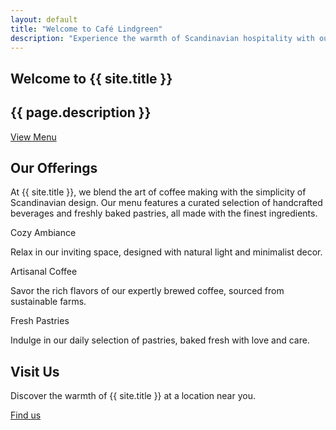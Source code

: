 ```yaml
---
layout: default
title: "Welcome to Café Lindgreen"
description: "Experience the warmth of Scandinavian hospitality with our handcrafted coffee and pastries."
---
```


<section class="relative">
  <div
    class="absolute inset-0 bg-cover bg-center bg-no-repeat"
    style="
      background-image: url('https://lh3.googleusercontent.com/aida-public/AB6AXuBZAQ5vP8FXFo8u5Z7my-ROoag_5ZpVySELNUNSHPpLOtOTBFMiA9CxxVIz5KX5i4Cjx4VCVucB_ovfKQOsknA3kQt4LVs7Iu3AfpUhy_ZgnDRO3VymXGCbccJmwwBzLEIyN1hTDmtWWf0aJzGDHNi67FszUskif4CBxXv3WFBUKQf0EHglvI88FrwBzQ2b2JsosYNS0jKXZmDvEWKpxqxRNxYE1ouarz6VqRYVt121kOYs4nrqv2pWd3yVP8jpBCsJAmc-SBFE_sQ');
    "
  ></div>
  <div
    class="absolute inset-0 bg-gradient-to-t from-[rgba(0,0,0,0.6)] to-[rgba(0,0,0,0.1)]"
  ></div>
  <div
    class="relative px-6 md:px-10 py-24 md:py-40 flex flex-col items-center justify-center text-center min-h-[calc(100vh-80px)] md:min-h-[600px]"
  >
    <div class="max-w-3xl">
      <h1
        class="text-white text-4xl sm:text-5xl md:text-6xl font-black leading-tight tracking-[-0.033em]"
      >
        Welcome to {{ site.title }}
      </h1>
      <h2
        class="text-white text-base sm:text-lg md:text-xl font-normal leading-normal mt-4 mb-8"
      >
        {{ page.description }}
      </h2>
      <a href="{{ '/menu' | relative_url }}"
        class="inline-flex min-w-[84px] max-w-[480px] mx-auto cursor-pointer items-center justify-center overflow-hidden rounded-full h-12 px-6 bg-[#e57f19] text-white text-base font-bold leading-normal tracking-[0.015em] hover:bg-[#d17316] transition-colors"
      >
        <span class="truncate">View Menu</span>
      </a>
    </div>
  </div>
</section>

<section class="px-6 md:px-10 py-16 md:py-24 bg-[#fcfaf8]">
  <div class="max-w-5xl mx-auto">
    <div class="text-center mb-12 md:mb-16">
      <h1
        class="text-[#1b140e] text-3xl sm:text-4xl md:text-5xl font-bold leading-tight tracking-tight"
      >
        Our Offerings
      </h1>
      <p
        class="text-[#5a4e45] text-base sm:text-lg md:text-xl leading-normal max-w-2xl mx-auto mt-4"
      >
        At {{ site.title }}, we blend the art of coffee making with the
        simplicity of Scandinavian design. Our menu features a curated
        selection of handcrafted beverages and freshly baked pastries,
        all made with the finest ingredients.
      </p>
    </div>
    <div class="grid grid-cols-1 sm:grid-cols-2 lg:grid-cols-3 gap-8">
      <div
        class="flex flex-col gap-4 bg-white p-6 rounded-xl shadow-lg hover:shadow-xl transition-shadow duration-300"
      >
        <div
          class="w-full bg-center bg-no-repeat aspect-[4/3] bg-cover rounded-lg"
          style="
            background-image: url('https://lh3.googleusercontent.com/aida-public/AB6AXuBCTXReeLupSZunXfY7Qn2kc-1Qcn-UxlWcOAV6c_-n_pjk9hFpDh6JJRsGXTPZ2NzXlPZ2bkhzw8BbGXnSoe6s_jUUQI3CzXZnWuCpYQjEOWdicy_v1ffDl5fcnAoumAaNQDb55ydAD1oa3oPElW_jQbQGCqYWt39HmcG8AOOkJzekhvylLcVI40QP9eBhEjpzA2q67vSs4UOAFSpW1F3Y-NnSw_3u0BHu6ZThsF9JCzyrs2JZNedIYK026dZ8QC0RFwA-WIR87mo');
          "
        ></div>
        <div>
          <p
            class="text-[#1b140e] text-xl font-semibold leading-normal mb-1"
          >
            Cozy Ambiance
          </p>
          <p
            class="text-[#7e6a55] text-sm font-normal leading-normal"
          >
            Relax in our inviting space, designed with natural light
            and minimalist decor.
          </p>
        </div>
      </div>
      <div
        class="flex flex-col gap-4 bg-white p-6 rounded-xl shadow-lg hover:shadow-xl transition-shadow duration-300"
      >
        <div
          class="w-full bg-center bg-no-repeat aspect-[4/3] bg-cover rounded-lg"
          style="
            background-image: url('https://lh3.googleusercontent.com/aida-public/AB6AXuDIChWClHvxZKNxCqNQ4MSTOs0IYlbP9rbzIsYOajLyN9QHO5hleaV9k7Y71sGAfA9gL4UJr8Q8U3nNqWsD2Q5RkFPrkZbJ-J-04x5Ai4De3wsPFDhTZgR8nBxvH_MX3Mx_ZL0eVtAfZn18XfNyG2IYvQpdcOmzoFrXn3nfaTHQgkwKY9v0gzBHS5Xm8MIJ5xWJkQg1N39W_MxxelOxncz14Idgp1NQan6tLqCAZ9ktWPCQrmdEDXMfyvMxYVQYu8zBBiruy2RrNyY');
          "
        ></div>
        <div>
          <p
            class="text-[#1b140e] text-xl font-semibold leading-normal mb-1"
          >
            Artisanal Coffee
          </p>
          <p
            class="text-[#7e6a55] text-sm font-normal leading-normal"
          >
            Savor the rich flavors of our expertly brewed coffee,
            sourced from sustainable farms.
          </p>
        </div>
      </div>
      <div
        class="flex flex-col gap-4 bg-white p-6 rounded-xl shadow-lg hover:shadow-xl transition-shadow duration-300"
      >
        <div
          class="w-full bg-center bg-no-repeat aspect-[4/3] bg-cover rounded-lg"
          style="
            background-image: url('https://lh3.googleusercontent.com/aida-public/AB6AXuA1pNeoL7q1cT25I-Y0eqFmLhmtW-5m6vUqo7BGAAww6A1yUA5XaXchTHstBAKxJe__akmNl12qKpGmvPcgfgJ6jEuz2Tr9FdaugmkNLD5C_otyWCf-jJuOFF7jA5ViePKRGtOxHi4eS9uQX1AafD3D-W13L5EMFPCNjU4CN6j7a9FJvfHZrJuyj3m2OzECiZL3TVMime4nRhf4s4VOEz9-SgZv3NmomybIQLA8fdSOLBJXI7M24_q2LdUQq5HaJjqDyuJZOJWxZA0');
          "
        ></div>
        <div>
          <p
            class="text-[#1b140e] text-xl font-semibold leading-normal mb-1"
          >
            Fresh Pastries
          </p>
          <p
            class="text-[#7e6a55] text-sm font-normal leading-normal"
          >
            Indulge in our daily selection of pastries, baked fresh
            with love and care.
          </p>
        </div>
      </div>
    </div>
  </div>
</section>

<section class="px-6 md:px-10 py-16 md:py-24 bg-[#f3ede7]">
  <div class="max-w-3xl mx-auto text-center">
    <h1
      class="text-[#1b140e] text-3xl sm:text-4xl md:text-5xl font-bold leading-tight tracking-tight"
    >
      Visit Us
    </h1>
    <p
      class="text-[#5a4e45] text-base sm:text-lg md:text-xl leading-normal mt-4 mb-8"
    >
      Discover the warmth of {{ site.title }} at a location near you.
    </p>
    <a href="{{ '/contact' | relative_url }}"
      class="flex min-w-[84px] max-w-[480px] mx-auto cursor-pointer items-center justify-center overflow-hidden rounded-full h-12 px-6 bg-[#e57f19] text-white text-base font-bold leading-normal tracking-[0.015em] hover:bg-[#d17316] transition-colors"
    >
      <span class="truncate">Find us</span>
    </a>
  </div>
</section>
